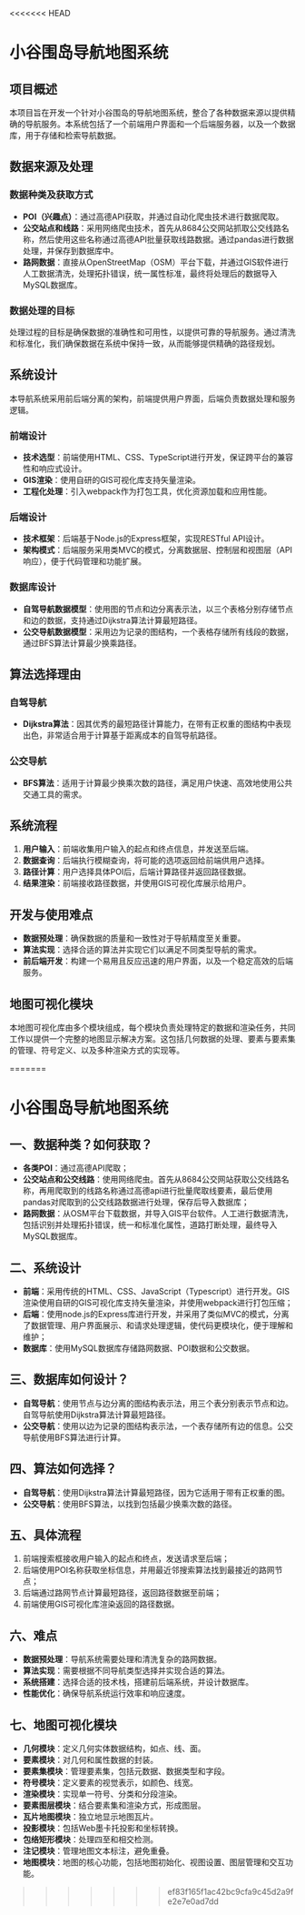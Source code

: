 <<<<<<< HEAD
# 小谷围岛导航地图系统

## 项目概述

本项目旨在开发一个针对小谷围岛的导航地图系统，整合了各种数据来源以提供精确的导航服务。本系统包括了一个前端用户界面和一个后端服务器，以及一个数据库，用于存储和检索导航数据。

## 数据来源及处理

### 数据种类及获取方式

- **POI（兴趣点）**：通过高德API获取，并通过自动化爬虫技术进行数据爬取。
- **公交站点和线路**：采用网络爬虫技术，首先从8684公交网站抓取公交线路名称，然后使用这些名称通过高德API批量获取线路数据。通过pandas进行数据处理，并保存到数据库中。
- **路网数据**：直接从OpenStreetMap（OSM）平台下载，并通过GIS软件进行人工数据清洗，处理拓扑错误，统一属性标准，最终将处理后的数据导入MySQL数据库。

### 数据处理的目标

处理过程的目标是确保数据的准确性和可用性，以提供可靠的导航服务。通过清洗和标准化，我们确保数据在系统中保持一致，从而能够提供精确的路径规划。

## 系统设计

本导航系统采用前后端分离的架构，前端提供用户界面，后端负责数据处理和服务逻辑。

### 前端设计

- **技术选型**：前端使用HTML、CSS、TypeScript进行开发，保证跨平台的兼容性和响应式设计。
- **GIS渲染**：使用自研的GIS可视化库支持矢量渲染。
- **工程化处理**：引入webpack作为打包工具，优化资源加载和应用性能。

### 后端设计

- **技术框架**：后端基于Node.js的Express框架，实现RESTful API设计。
- **架构模式**：后端服务采用类MVC的模式，分离数据层、控制层和视图层（API响应），便于代码管理和功能扩展。

### 数据库设计

- **自驾导航数据模型**：使用图的节点和边分离表示法，以三个表格分别存储节点和边的数据，支持通过Dijkstra算法计算最短路径。
- **公交导航数据模型**：采用边为记录的图结构，一个表格存储所有线段的数据，通过BFS算法计算最少换乘路径。

## 算法选择理由

### 自驾导航

- **Dijkstra算法**：因其优秀的最短路径计算能力，在带有正权重的图结构中表现出色，非常适合用于计算基于距离成本的自驾导航路径。

### 公交导航

- **BFS算法**：适用于计算最少换乘次数的路径，满足用户快速、高效地使用公共交通工具的需求。

## 系统流程

1. **用户输入**：前端收集用户输入的起点和终点信息，并发送至后端。
2. **数据查询**：后端执行模糊查询，将可能的选项返回给前端供用户选择。
3. **路径计算**：用户选择具体POI后，后端计算路径并返回路径数据。
4. **结果渲染**：前端接收路径数据，并使用GIS可视化库展示给用户。

## 开发与使用难点

- **数据预处理**：确保数据的质量和一致性对于导航精度至关重要。
- **算法实现**：选择合适的算法并实现它们以满足不同类型导航的需求。
- **前后端开发**：构建一个易用且反应迅速的用户界面，以及一个稳定高效的后端服务。

## 地图可视化模块

本地图可视化库由多个模块组成，每个模块负责处理特定的数据和渲染任务，共同工作以提供一个完整的地图显示解决方案。这包括几何数据的处理、要素与要素集的管理、符号定义、以及多种渲染方式的实现等。

=======
# 小谷围岛导航地图系统

## 一、数据种类？如何获取？

- **各类POI**：通过高德API爬取；
- **公交站点和公交线路**：使用网络爬虫。首先从8684公交网站获取公交线路名称，再用爬取到的线路名称通过高德api进行批量爬取线要素，最后使用pandas对爬取到的公交线路数据进行处理，保存后导入数据库；
- **路网数据**：从OSM平台下载数据，并导入GIS平台软件。人工进行数据清洗，包括识别并处理拓扑错误，统一和标准化属性，道路打断处理，最终导入MySQL数据库。

## 二、系统设计

- **前端**：采用传统的HTML、CSS、JavaScript（Typescript）进行开发。GIS渲染使用自研的GIS可视化库支持矢量渲染，并使用webpack进行打包压缩；
- **后端**：使用node.js的Express库进行开发，并采用了类似MVC的模式，分离了数据管理、用户界面展示、和请求处理逻辑，使代码更模块化，便于理解和维护；
- **数据库**：使用MySQL数据库存储路网数据、POI数据和公交数据。

## 三、数据库如何设计？

- **自驾导航**：使用节点与边分离的图结构表示法，用三个表分别表示节点和边。自驾导航使用Dijkstra算法计算最短路径。
- **公交导航**：使用以边为记录的图结构表示法，一个表存储所有边的信息。公交导航使用BFS算法进行计算。

## 四、算法如何选择？

- **自驾导航**：使用Dijkstra算法计算最短路径，因为它适用于带有正权重的图。
- **公交导航**：使用BFS算法，以找到包括最少换乘次数的路径。

## 五、具体流程

1. 前端搜索框接收用户输入的起点和终点，发送请求至后端；
2. 后端使用POI名称获取坐标信息，并用最近邻搜索算法找到最接近的路网节点；
3. 后端通过路网节点计算最短路径，返回路径数据至前端；
4. 前端使用GIS可视化库渲染返回的路径数据。

## 六、难点

- **数据预处理**：导航系统需要处理和清洗复杂的路网数据。
- **算法实现**：需要根据不同导航类型选择并实现合适的算法。
- **系统搭建**：选择合适的技术栈，搭建前后端系统，并设计数据库。
- **性能优化**：确保导航系统运行效率和响应速度。

## 七、地图可视化模块

- **几何模块**：定义几何实体数据结构，如点、线、面。
- **要素模块**：对几何和属性数据的封装。
- **要素集模块**：管理要素集，包括元数据、数据类型和字段。
- **符号模块**：定义要素的视觉表示，如颜色、线宽。
- **渲染模块**：实现单一符号、分类和分段渲染。
- **要素图层模块**：结合要素集和渲染方式，形成图层。
- **瓦片地图模块**：独立地显示地图瓦片。
- **投影模块**：包括Web墨卡托投影和坐标转换。
- **包络矩形模块**：处理四至和相交检测。
- **注记模块**：管理地图文本标注，避免重叠。
- **地图模块**：地图的核心功能，包括地图初始化、视图设置、图层管理和交互功能。
>>>>>>> ef83f165f1ac42bc9cfa9c45d2a9fe2e7e0ad7dd
